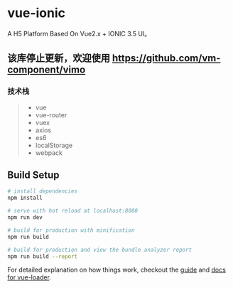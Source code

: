 # vue-ionic

A H5 Platform Based On Vue2.x + IONIC 3.5 UI。

## 该库停止更新，欢迎使用  https://github.com/vm-component/vimo


### 技术栈

> * vue
> * vue-router
> * vuex
> * axios
> * es6
> * localStorage
> * webpack


## Build Setup

``` bash
# install dependencies
npm install

# serve with hot reload at localhost:8080
npm run dev

# build for production with minification
npm run build

# build for production and view the bundle analyzer report
npm run build --report
```

For detailed explanation on how things work, checkout the [guide](http://vuejs-templates.github.io/webpack/) and [docs for vue-loader](http://vuejs.github.io/vue-loader).
